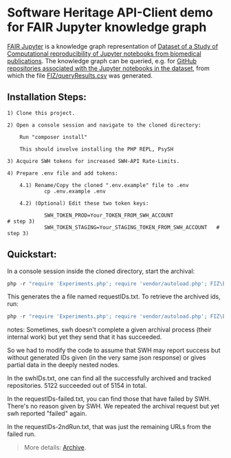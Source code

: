 # Software Heritage API-Client demo for FAIR Jupyter knowledge graph

[FAIR Jupyter](https://fusion-jena.github.io/fairjupyter/) is a knowledge graph representation of [Dataset of a Study of Computational reproducibility of Jupyter notebooks from biomedical publications](https://doi.org/10.5281/zenodo.8226725). The knowledge graph can be queried, e.g. for [GitHub repositories associated with the Jupyter notebooks in the dataset](https://reproduceme.uni-jena.de/#/dataset/fairjupyter/query?query=%23%20List%20of%20GitHub%20repositories%20covered%20by%20https%3A%2F%2Fdoi.org%2F10.1093%2Fgigascience%2Fgiad113%20%0A%0ASELECT%20DISTINCT%20%0A%3Frepo_url_base%0AWHERE%20%7B%0A%20%20%3Frepository%20%3Chttps%3A%2F%2Fw3id.org%2Freproduceme%2Furl%3E%20%3Frepo_url_base%20.%0A%7D%0AORDER%20BY%20ASC%28%3Frepo_url_base%29), from which the file [FIZ/queryResults.csv](FIZ/queryResults.csv) was generated.

## Installation Steps:

    1) Clone this project.
    
    2) Open a console session and navigate to the cloned directory:
    
        Run "composer install"

        This should involve installing the PHP REPL, PsySH

    3) Acquire SWH tokens for increased SWH-API Rate-Limits.
    
    4) Prepare .env file and add tokens:   
    
        4.1) Rename/Copy the cloned ".env.example" file to .env
                cp .env.example .env   
                
        4.2) (Optional) Edit these two token keys:
        
                SWH_TOKEN_PROD=Your_TOKEN_FROM_SWH_ACCOUNT                   # step 3)                 
                SWH_TOKEN_STAGING=Your_STAGING_TOKEN_FROM_SWH_ACCOUNT   # step 3)                 

## Quickstart:

In a console session inside the cloned directory, start the archival:

```php
php -r "require 'Experiments.php'; require 'vendor/autoload.php'; FIZ\Experiments::archiveTest();"
```
This generates the a file named requestIDs.txt.
To retrieve the archived ids, run:
```php
php -r "require 'Experiments.php'; require 'vendor/autoload.php'; FIZ\Experiments::getSwhIDs();"
```

notes:
Sometimes, swh doesn't complete a given archival process (their internal work) but yet they send that it has succeeded.

So we had to modify the code to assume that SWH may report success but without generated IDs given (in the very same json response) or gives partial data in the deeply nested nodes.

In the swhIDs.txt, one can find all the successfully archived and tracked repositories. 5122 succeeded out of 5154 in total.

In the requestIDs-failed.txt, you can find those that have failed by SWH. There's no reason given by SWH. We repeated the archival request but yet swh reported "failed" again.

In the requestIDs-2ndRun.txt, that was just the remaining URLs from the failed run.

> More details: [Archive](https://github.com/Ramy-Badr-Ahmed/swh-client/wiki).

